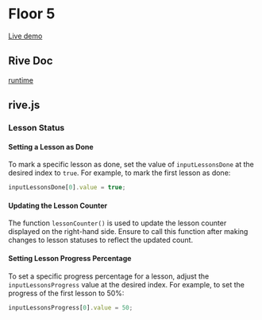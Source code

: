 # Floor 5

[Live demo](https://guillaumecartoonbase.github.io/Pasqal-Floor_5/)

## Rive Doc

[runtime](https://help.rive.app/runtimes/overview)

## rive.js

### Lesson Status

#### Setting a Lesson as Done

To mark a specific lesson as done, set the value of `inputLessonsDone` at the desired index to `true`. For example, to mark the first lesson as done:

```js
inputLessonsDone[0].value = true;
```

#### Updating the Lesson Counter

The function `lessonCounter()` is used to update the lesson counter displayed on the right-hand side. Ensure to call this function after making changes to lesson statuses to reflect the updated count.

#### Setting Lesson Progress Percentage

To set a specific progress percentage for a lesson, adjust the `inputLessonsProgress` value at the desired index. For example, to set the progress of the first lesson to 50%:

```js
inputLessonsProgress[0].value = 50;
```
